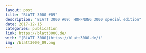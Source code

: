 ```yaml
---
layout: post
title: "BLATT 3000 #09"
description: "BLATT 3000 #09: HOFFNUNG 3000 special edition"
date: 2017-12-15
categories: publication
link: https://blatt3000.de/
with: "[BLATT 3000](https://blatt3000.de/)"
img: /blatt3000_09.png
---
```

